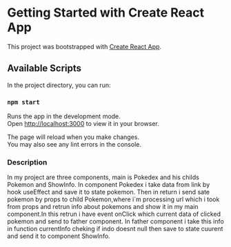 # Getting Started with Create React App

This project was bootstrapped with [Create React App](https://github.com/facebook/create-react-app).

## Available Scripts

In the project directory, you can run:

### `npm start`

Runs the app in the development mode.\
Open [http://localhost:3000](http://localhost:3000) to view it in your browser.

The page will reload when you make changes.\
You may also see any lint errors in the console.

### Description

In my project are three components, main is Pokedex and his childs Pokemon and ShowInfo.
In component Pokedex i take data from link by hook useEffect and save it to state pokemon.
Then in return i send sate pokemon by props to child Pokemon,where i`m processing url which i took 
from props and retrun info about pokemons and show it in my main component.In this retrun i have
event onClick which current data of clicked pokemon and send to father component. In father component
i take this info in function currentInfo cheking if indo doesnt null then save to state cuurent 
and send it to component ShowInfo.

